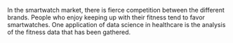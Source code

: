 In the smartwatch market, there is fierce competition between the different brands. People who enjoy keeping up with their fitness tend to favor smartwatches. One application of data science in healthcare is the analysis of the fitness data that has been gathered. 
